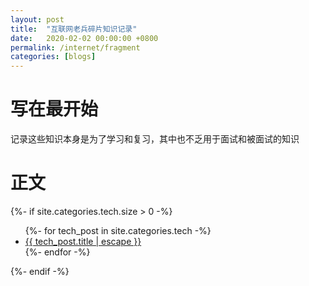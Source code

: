 ```yaml
---
layout: post
title:  "互联网老兵碎片知识记录"
date:   2020-02-02 00:00:00 +0800
permalink: /internet/fragment
categories: [blogs]
---
```


# 写在最开始
记录这些知识本身是为了学习和复习，其中也不乏用于面试和被面试的知识

# 正文
<div>
	{%- if site.categories.tech.size > 0 -%}
	<ul>
	 	{%- for tech_post in site.categories.tech -%}
	 	<li>
        	<a href="{{ tech_post.url | relative_url }}">
        		{{ tech_post.title | escape }}
        	</a>
	 	</li>
	  	{%- endfor -%}	
	</ul>
	{%- endif -%}	
</div>
